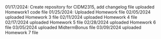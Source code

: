 01/17/2024: Create repository for CIDM2315, add changelog file
uploaded Homework1 code file
01/25/2024: Uploaded Homework file 
02/05/2024 uploaded Homework 3 file
02/11/2024 uploaded Homework 4 file
02/17/2024 uploaded Homework 5 file
02/28/2024 uploaded Homework 6 file 
03/05/2024 uploaded MidtermBonus file
03/09/2024 uploaded Homework 7 file
